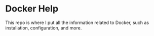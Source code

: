 # Docker Help

This repo is where I put all the information related to Docker, such as installation, configuration, and more.